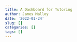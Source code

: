 ```yaml
---
title: A Dashboard for Tutoring
author: James Malloy
date: '2022-01-24'
slug: []
categories: []
tags: []
---
```



